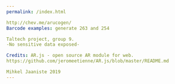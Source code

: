 ```yaml
---
permalink: /index.html

http://chev.me/arucogen/
Barcode examples: generate 263 and 254

Taltech project, group 9.
-No sensitive data exposed-

Credits: AR.js - open source AR module for web.
https://github.com/jeromeetienne/AR.js/blob/master/README.md

Mihkel Jaaniste 2019
---
```

